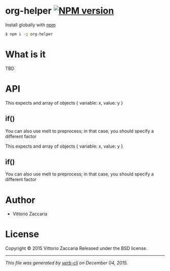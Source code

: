 # org-helper [![NPM version](https://badge.fury.io/js/org-helper.svg)](http://badge.fury.io/js/org-helper)

Install globally with [npm](https://www.npmjs.com/)

```sh
$ npm i -g org-helper
```

# What is it

TBD

# API

<!-- Start index.js -->

This expects and array of objects { variable: x, value: y }

## if()

You can also use melt to preprocess; in that case, you should specify a different factor

This expects and array of objects { variable: x, value: y }

## if()

You can also use melt to preprocess; in that case, you should specify a different factor

<!-- End index.js -->

# Author

* Vittorio Zaccaria

# License
Copyright © 2015 Vittorio Zaccaria
Released under the BSD license.

***

_This file was generated by [verb-cli](https://github.com/assemble/verb-cli) on December 04, 2015._
